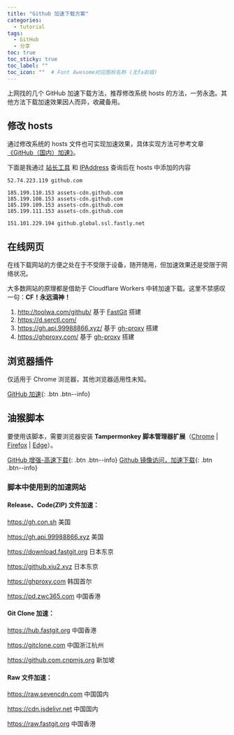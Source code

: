 ```yaml
---
title: "Github 加速下载方案"
categories:
  - tutorial
tags:
  - GitHub
  - 分享
toc: true
toc_sticky: true
toc_label: ""
toc_icon: ""  # Font Awesome对应图标名称 (无fa前缀)	
---
```

上网找的几个 GitHub 加速下载方法，推荐修改系统 hosts 的方法，一劳永逸。其他方法下载加速效果因人而异，收藏备用。

## 修改 hosts
通过修改系统的 hosts 文件也可实现加速效果，具体实现方法可参考文章 [《GitHub（国内）加速》][9]。

下面是我通过 [站长工具][10] 和 [IPAddress][11] 查询后在 hosts 中添加的内容

```
52.74.223.119 github.com

185.199.110.153 assets-cdn.github.com
185.199.108.153 assets-cdn.github.com
185.199.109.153 assets-cdn.github.com
185.199.111.153 assets-cdn.github.com

151.101.229.194 github.global.ssl.fastly.net
```

## 在线网页
在线下载网站的方便之处在于不受限于设备，随开随用，但加速效果还是受限于网络状况。

大多数网站的原理都是借助于 Cloudflare Workers 中转加速下载。这里不禁感叹一句：**CF！永远滴神！**

1. <http://toolwa.com/github/> 基于 [FastGit][1] 搭建
2. <https://d.serctl.com/>
3. <https://gh.api.99988866.xyz/> 基于 [gh-proxy][2] 搭建
4. <https://ghproxy.com/> 基于 [gh-proxy][2] 搭建

## 浏览器插件
仅适用于 Chrome 浏览器，其他浏览器适用性未知。

[GitHub 加速][3]{: .btn .btn--info}

## 油猴脚本
要使用该脚本，需要浏览器安装 **Tampermonkey 脚本管理器扩展**（[Chrome][4] | [Firefox][5] | [Edge][6]）。

[GitHub 增强-高速下载][7]{: .btn .btn--info}
[Github 镜像访问，加速下载][8]{: .btn .btn--info}

### 脚本中使用到的加速网站
#### Release、Code(ZIP) 文件加速：

https://gh.con.sh	美国

https://gh.api.99988866.xyz	美国

https://download.fastgit.org	日本东京

https://github.xiu2.xyz	日本东京

https://ghproxy.com	韩国首尔

https://pd.zwc365.com	中国香港

#### Git Clone 加速：

https://hub.fastgit.org	中国香港	

https://gitclone.com	中国浙江杭州	

https://github.com.cnpmjs.org	新加坡	

#### Raw 文件加速：

https://raw.sevencdn.com	中国国内	

https://cdn.jsdelivr.net	中国国内	

https://raw.fastgit.org	中国香港	


[1]: https://github.com/fastgitorg/document
[2]: https://github.com/hunshcn/gh-proxy
[3]: https://chrome.google.com/webstore/detail/github加速/mfnkflidjnladnkldfonnaicljppahpg/related?hl=zh-CN
[4]:https://chrome.google.com/webstore/detail/tampermonkey/dhdgffkkebhmkfjojejmpbldmpobfkfo
[5]:https://addons.mozilla.org/firefox/addon/tampermonkey/
[6]: https://microsoftedge.microsoft.com/addons/detail/tampermonkey/iikmkjmpaadaobahmlepeloendndfphd?hl=zh-CN
[7]: https://greasyfork.org/zh-CN/scripts/412245-增强-高速下载
[8]: https://greasyfork.org/zh-CN/scripts/398278-github-镜像访问-加速下载
[9]: https://www.cnblogs.com/wylshkjj/p/13369627.html
[10]: http://tool.chinaz.com/dns
[11]: https://www.ipaddress.com/